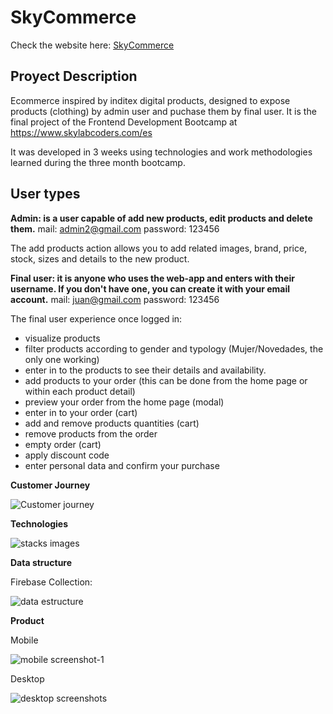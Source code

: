 # SkyCommerce

Check the website here: [SkyCommerce](https://ecommerce-6dca9.web.app/)

## Proyect Description

Ecommerce inspired by inditex digital products, designed to expose products (clothing) by admin user and puchase them by final user.
It is the final project of the Frontend Development Bootcamp at https://www.skylabcoders.com/es

It was developed in 3 weeks using technologies and work methodologies learned during the three month bootcamp.

## User types

**Admin: is a user capable of add new products, edit products and delete them.**
  mail: admin2@gmail.com
  password: 123456

The add products action allows you to add related images, brand, price, stock, sizes and details to the new product.

**Final user: it is anyone who uses the web-app and enters with their username. If you don't have one, you can create it with your email account.**
  mail: juan@gmail.com
  password: 123456

The final user experience once logged in: 
  
  - visualize products
  - filter products according to gender and typology (Mujer/Novedades, the only one working)
  - enter in to the products to see their details and availability.
  - add products to your order (this can be done from the home page or within each product detail)
  - preview your order from the home page (modal)
  - enter in to your order (cart)
  - add and remove products quantities (cart)
  - remove products from the order
  - empty order (cart)
  - apply discount code
  - enter personal data and confirm your purchase


**Customer Journey** 

![Customer journey](https://user-images.githubusercontent.com/58776923/104585472-594f0000-5664-11eb-9c13-e56545d8e912.jpg)

**Technologies**

![stacks images](https://user-images.githubusercontent.com/58776923/104589704-90281480-566a-11eb-86cb-7e47920e246a.jpg)

**Data structure**
  
  Firebase Collection:
  
![data estructure](https://user-images.githubusercontent.com/58776923/104592552-a932c480-566e-11eb-970a-6c1f4d1bb08e.jpg)


**Product**

  Mobile
  
  ![mobile screenshot-1](https://user-images.githubusercontent.com/58776923/104597039-1cd7d000-5675-11eb-9e7d-adb08e028550.jpg)

  Desktop
  
  ![desktop screenshots](https://user-images.githubusercontent.com/58776923/104594888-17c55180-5672-11eb-8e47-0f93f2f34322.jpg)
  
  
 
